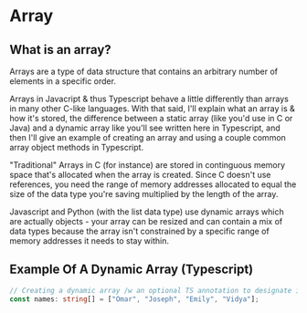 # Array

## What is an array?
Arrays are a type of data structure that contains an arbitrary number of elements in a specific order.

Arrays in Javacript & thus Typescript behave a little differently than arrays in many other C-like languages.
With that said, I'll explain what an array is & how it's stored, the difference between a static array
(like you'd use in C or Java) and a dynamic array like you'll see written here in Typescript, and then I'll give an
example of creating an array and using a couple common array object methods in Typescript.

"Traditional" Arrays in C (for instance) are stored in continguous memory space that's allocated when the array is
created. Since C doesn't use references, you need the range of memory addresses allocated to equal the size of the
data type you're saving multiplied by the length of the array.

Javascript and Python (with the list data type) use dynamic arrays which are actually objects - your array can be
resized and can contain a mix of data types because the array isn't constrained by a specific range of memory
addresses it needs to stay within.


## Example Of A Dynamic Array (Typescript)
```ts
// Creating a dynamic array /w an optional TS annotation to designate it as an array of strings.
const names: string[] = ["Omar", "Joseph", "Emily", "Vidya"];
```
